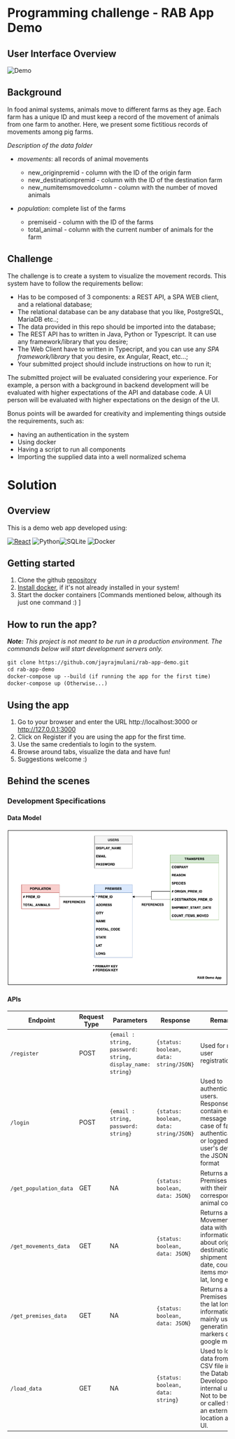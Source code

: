 # Programming challenge - RAB App Demo

## User Interface Overview

![Demo](./images/GIF.gif?raw=true "Demo")

## Background

In food animal systems, animals move to different farms as they age. Each farm has a unique ID and must keep a record of the movement of animals from one farm to another. Here, we present some fictitious records of movements among pig farms.

_Description of the data folder_

- _movements_: all records of animal movements

  - new_originpremid - column with the ID of the origin farm
  - new_destinationpremid - column with the ID of the destination farm
  - new_numitemsmovedcolumn - column with the number of moved animals

- _population_: complete list of the farms
  - premiseid - column with the ID of the farms
  - total_animal - column with the current number of animals for the farm

## Challenge

The challenge is to create a system to visualize the movement records. This
system have to follow the requirements bellow:

- Has to be composed of 3 components: a REST API, a SPA WEB client, and a
  relational database;
- The relational database can be any database that you like, PostgreSQL, MariaDB
  etc..;
- The data provided in this repo should be imported into the database;
- The REST API has to written in Java, Python or Typescript. It can use any
  framework/library that you desire;
- The Web Client have to written in Typecript, and you can use any _SPA
  framework/library_ that you desire, ex Angular, React, etc...;
- Your submitted project should include instructions on how to run it;

The submitted project will be evaluated considering your experience. For example, a
person with a background in backend development will be evaluated with higher
expectations of the API and database code. A UI person will be evaluated with
higher expectations on the design of the UI.

Bonus points will be awarded for creativity and implementing things outside the
requirements, such as:

- having an authentication in the system
- Using docker
- Having a script to run all components
- Importing the supplied data into a well normalized schema

# Solution

## Overview

This is a demo web app developed using:

[![React][react.js]][react-url]
![Python](https://img.shields.io/badge/python-3670A0?style=for-the-badge&logo=python&logoColor=ffdd54)![SQLite](https://img.shields.io/badge/sqlite-%2307405e.svg?style=for-the-badge&logo=sqlite&logoColor=white)
![Docker](https://img.shields.io/badge/docker-%230db7ed.svg?style=for-the-badge&logo=docker&logoColor=white)

[react.js]: https://img.shields.io/badge/React-20232A?style=for-the-badge&logo=react&logoColor=61DAFB
[react-url]: https://reactjs.org/

## Getting started

1. Clone the github [repository](https://github.com/jayrajmulani/rab-app-demo.git)
2. [Install docker](https://docs.docker.com/get-docker/), if it's not already installed in your system!
3. Start the docker containers [Commands mentioned below, although its just one command :) ]

## How to run the app?

_**Note:** This project is not meant to be run in a production environment. The commands below will start development servers only._

```
git clone https://github.com/jayrajmulani/rab-app-demo.git
cd rab-app-demo
docker-compose up --build (if running the app for the first time)
docker-compose up (Otherwise...)
```

## Using the app

1. Go to your browser and enter the URL http://localhost:3000 or http://127.0.0.1:3000
2. Click on Register if you are using the app for the first time.
3. Use the same credentials to login to the system.
4. Browse around tabs, visualize the data and have fun!
5. Suggestions welcome :)

## Behind the scenes

### Development Specifications

#### Data Model

![Data model](./images/Data%20Model.png?raw=true "Data Model")

#### APIs

| Endpoint               | Request Type | Parameters                                                 | Response                               | Remarks                                                                                                                                           |
| ---------------------- | ------------ | ---------------------------------------------------------- | -------------------------------------- | ------------------------------------------------------------------------------------------------------------------------------------------------- |
| `/register`            | POST         | `{email : string, password: string, display_name: string}` | `{status: boolean, data: string/JSON}` | Used for new user registration                                                                                                                    |
| `/login`               | POST         | `{email : string, password: string}`                       | `{status: boolean, data: string/JSON}` | Used to authenticate users. Response may contain error message in case of failing authentications, or logged in user's details in the JSON format |
| `/get_population_data` | GET          | NA                                                         | `{status: boolean, data: JSON}`        | Returns a list of Premises along with their corresponding animal count.                                                                           |
| `/get_movements_data`  | GET          | NA                                                         | `{status: boolean, data: JSON}`        | Returns a list of Movements data with information about origin, destination, shipment start date, count of items moved, lat, long etc.            |
| `/get_premises_data`   | GET          | NA                                                         | `{status: boolean, data: JSON}`        | Returns a list of Premises with the lat long information, mainly used for generating markers on the google map.                                   |
| `/load_data`           | GET          | NA                                                         | `{status: boolean, data: string}`      | Used to load data from the CSV file into the Database. Developoed for internal use. Not to be used or called from an external location and/or UI. |
